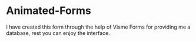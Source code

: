 # Animated-Forms
I have created this form through the help of Visme Forms for providing me a database, rest you can enjoy the interface.
